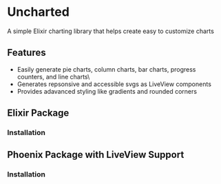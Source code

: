 # Uncharted
A simple Elixir charting library that helps create easy to customize charts

## Features
- Easily generate pie charts, column charts, bar charts, progress counters, and line charts\
- Generates repsonsive and accessible svgs as LiveView components
- Provides adavanced styling like gradients and rounded corners

## Elixir Package

### Installation

## Phoenix Package with LiveView Support

### Installation

